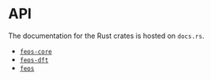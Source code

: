 # API

The documentation for the Rust crates is hosted on `docs.rs`.

- [`feos-core`](https://docs.rs/feos-core/latest/feos_core/)
- [`feos-dft`](https://docs.rs/feos-dft/latest/feos_dft/)
- [`feos`](https://docs.rs/feos/latest/feos/)

